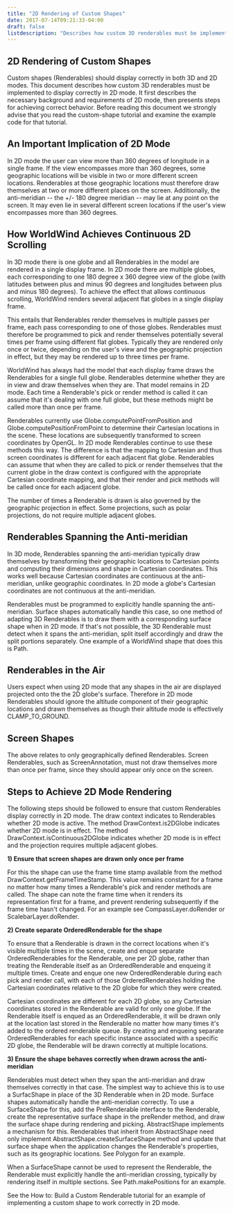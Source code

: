 ```yaml
---
title: "2D Rendering of Custom Shapes"
date: 2017-07-14T09:21:33-04:00
draft: false
listdescription: "Describes how custom 3D renderables must be implemented to display correctly in 2D mode."
---
```


## 2D Rendering of Custom Shapes

Custom shapes (Renderables) should display correctly in both 3D and 2D modes. This document describes how custom 3D renderables must be implemented to display correctly in 2D mode. It first describes the necessary background and requirements of 2D mode, then presents steps for achieving correct behavior. Before reading this document we strongly advise that you read the custom-shape tutorial and examine the example code for that tutorial.

## An Important Implication of 2D Mode

In 2D mode the user can view more than 360 degrees of longitude in a single frame. If the view encompasses more than 360 degrees, some geographic locations will be visible in two or more different screen locations. Renderables at those geographic locations must therefore draw themselves at two or more different places on the screen. Additionally, the anti-meridian -- the +/- 180 degree meridian -- may lie at any point on the screen. It may even lie in several different screen locations if the user's view encompasses more than 360 degrees.

## How WorldWind Achieves Continuous 2D Scrolling

In 3D mode there is one globe and all Renderables in the model are rendered in a single display frame. In 2D mode there are multiple globes, each corresponding to one 180 degree x 360 degree view of the globe (with latitudes between plus and minus 90 degrees and longitudes between plus and minus 180 degrees). To achieve the effect that allows continuous scrolling, WorldWind renders several adjacent flat globes in a single display frame.

This entails that Renderables render themselves in multiple passes per frame, each pass corresponding to one of those globes. Renderables must therefore be programmed to pick and render themselves potentially several times per frame using different flat globes. Typically they are rendered only once or twice, depending on the user's view and the geographic projection in effect, but they may be rendered up to three times per frame.

WorldWind has always had the model that each display frame draws the Renderables for a single full globe. Renderables determine whether they are in view and draw themselves when they are. That model remains in 2D mode. Each time a Renderable's pick or render method is called it can assume that it's dealing with one full globe, but these methods might be called more than once per frame.

Renderables currently use Globe.computePointFromPosition and Globe.computePositionFromPoint to determine their Cartesian locations in the scene. These locations are subsequently transformed to screen coordinates by OpenGL. In 2D mode Renderables continue to use these methods this way. The difference is that the mapping to Cartesian and thus screen coordinates is different for each adjacent flat globe. Renderables can assume that when they are called to pick or render themselves that the current globe in the draw context is configured with the appropriate Cartesian coordinate mapping, and that their render and pick methods will be called once for each adjacent globe.

The number of times a Renderable is drawn is also governed by the geographic projection in effect. Some projections, such as polar projections, do not require multiple adjacent globes.

## Renderables Spanning the Anti-meridian

In 3D mode, Renderables spanning the anti-meridian typically draw themselves by transforming their geographic locations to Cartesian points and computing their dimensions and shape in Cartesian coordinates. This works well because Cartesian coordinates are continuous at the anti-meridian, unlike geographic coordinates. In 2D mode a globe's Cartesian coordinates are not continuous at the anti-meridian.

Renderables must be programmed to explicitly handle spanning the anti-meridian. Surface shapes automatically handle this case, so one method of adapting 3D Renderables is to draw them with a corresponding surface shape when in 2D mode. If that's not possible, the 3D Renderable must detect when it spans the anti-meridian, split itself accordingly and draw the split portions separately. One example of a WorldWind shape that does this is Path.

## Renderables in the Air

Users expect when using 2D mode that any shapes in the air are displayed projected onto the the 2D globe's surface. Therefore in 2D mode Renderables should ignore the altitude component of their geographic locations and drawn themselves as though their altitude mode is effectively CLAMP_TO_GROUND.

## Screen Shapes

The above relates to only geographically defined Renderables. Screen Renderables, such as ScreenAnnotation, must not draw themselves more than once per frame, since they should appear only once on the screen.

## Steps to Achieve 2D Mode Rendering

The following steps should be followed to ensure that custom Renderables display correctly in 2D mode. The draw context indicates to Renderables whether 2D mode is active. The method DrawContext.is2DGlobe indicates whether 2D mode is in effect. The method DrawContext.isContinuous2DGlobe indicates whether 2D mode is in effect and the projection requires multiple adjacent globes.

**1) Ensure that screen shapes are drawn only once per frame**
 
For this the shape can use the frame time stamp available from the method DrawContext.getFrameTimeStamp. This value remains constant for a frame no matter how many times a Renderable's pick and render methods are called. The shape can note the frame time when it renders its representation first for a frame, and prevent rendering subsequently if the frame time hasn't changed. For an example see CompassLayer.doRender or ScalebarLayer.doRender.

**2) Create separate OrderedRenderable for the shape**
 
To ensure that a Renderable is drawn in the correct locations when it's visible multiple times in the scene, create and enque separate OrderedRenderables for the Renderable, one per 2D globe, rather than treating the Renderable itself as an OrderedRenderable and enqueing it multiple times. Create and enque one new OrderedRenderable during each pick and render call, with each of those OrderedRenderables holding the Cartesian coordinates relative to the 2D globe for which they were created.
 
Cartesian coordinates are different for each 2D globe, so any Cartesian coordinates stored in the Renderable are valid for only one globe. If the Renderable itself is enqued as an OrderedRenderable, it will be drawn only at the location last stored in the Renderable no matter how many times it's added to the ordered renderable queue. By creating and enqueing separate OrderedRenderables for each specific instance associated with a specific 2D globe, the Renderable will be drawn correctly at multiple locations.

**3) Ensure the shape behaves correctly when drawn across the anti-meridian**
 
Renderables must detect when they span the anti-meridian and draw themselves correctly in that case. The simplest way to achieve this is to use a SurfacShape in place of the 3D Renderable when in 2D mode. Surface shapes automatically handle the anti-meridian correctly. To use a SurfaceShape for this, add the PreRenderable interface to the Renderable, create the representative surface shape in the preRender method, and draw the surface shape during rendering and picking. AbstractShape implements a mechanism for this. Renderables that inherit from AbstractShape need only implement AbstractShape.createSurfaceShape method and update that surface shape when the application changes the Renderable's properties, such as its geographic locations. See Polygon for an example.

When a SurfaceShape cannot be used to represent the Renderable, the Renderable must explicitly handle the anti-meridian crossing, typically by rendering itself in multiple sections. See Path.makePositions for an example.

See the How to: Build a Custom Renderable tutorial for an example of implementing a custom shape to work correctly in 2D mode.